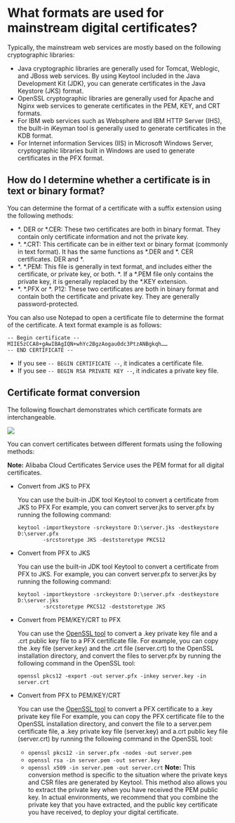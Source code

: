 # What formats are used for mainstream digital certificates?

Typically, the mainstream web services are mostly based on the following cryptographic libraries:

-   Java cryptographic libraries are generally used for Tomcat, Weblogic, and JBoss web services. By using Keytool included in the Java Development Kit \(JDK\), you can generate certificates in the Java Keystore \(JKS\) format.
-   OpenSSL cryptographic libraries are generally used for Apache and Nginx web services to generate certificates in the PEM, KEY, and CRT formats.
-   For IBM web services such as Websphere and IBM HTTP Server \(IHS\), the built-in iKeyman tool is generally used to generate certificates in the KDB format.
-   For Internet information Services \(IIS\) in Microsoft Windows Server, cryptographic libraries built in Windows are used to generate certificates in the PFX format.

## How do I determine whether a certificate is in text or binary format?

You can determine the format of a certificate with a suffix extension using the following methods:

-   \*. DER or \*.CER: These two certificates are both in binary format. They contain only certificate information and not the private key.
-   \*. \*.CRT: This certificate can be in either text or binary format \(commonly in text format\). It has the same functions as \*.DER and \*. CER certificates. DER and \*.
-   \*. \*.PEM: This file is generally in text format, and includes either the certificate, or private key, or both. \*. If a \*.PEM file only contains the private key, it is generally replaced by the \*.KEY extension.
-   \*. \*.PFX or \*. P12: These two certificates are both in binary format and contain both the certificate and private key. They are generally password-protected.

You can also use Notepad to open a certificate file to determine the format of the certificate. A text format example is as follows:

```
-- Begin certificate --
MIIE5zCCA8+gAwIBAgIQN+whYc2BgzAogau0dc3PtzANBgkqh……
-- END CERTIFICATE --
```

-   If you see `-- BEGIN CERTIFICATE --`, it indicates a certificate file.
-   If you see `-- BEGIN RSA PRIVATE KEY --`, it indicates a private key file.

## Certificate format conversion

The following flowchart demonstrates which certificate formats are interchangeable.

![](https://static-aliyun-doc.oss-accelerate.aliyuncs.com/assets/img/en-US/5574858951/p4251.jpg)

You can convert certificates between different formats using the following methods:

**Note:** Alibaba Cloud Certificates Service uses the PEM format for all digital certificates.

-   Convert from JKS to PFX

    You can use the built-in JDK tool Keytool to convert a certificate from JKS to PFX For example, you can convert server.jks to server.pfx by running the following command:

    ```
    keytool -importkeystore -srckeystore D:\server.jks -destkeystore D:\server.pfx
            -srcstoretype JKS -deststoretype PKCS12
    ```

-   Convert from PFX to JKS

    You can use the built-in JDK tool Keytool to convert a certificate from PFX to JKS. For example, you can convert server.pfx to server.jks by running the following command:

    ```
    keytool -importkeystore -srckeystore D:\server.pfx -destkeystore D:\server.jks
            -srcstoretype PKCS12 -deststoretype JKS
    ```

-   Convert from PEM/KEY/CRT to PFX

    You can use the [OpenSSL tool](https://www.openssl.org/) to convert a .key private key file and a .crt public key file to a PFX certificate file. For example, you can copy the .key file \(server.key\) and the .crt file \(server.crt\) to the OpenSSL installation directory, and convert the files to server.pfx by running the following command in the OpenSSL tool:

    ```
    openssl pkcs12 -export -out server.pfx -inkey server.key -in server.crt
    ```

-   Convert from PFX to PEM/KEY/CRT

    You can use the [OpenSSL tool](https://www.openssl.org/) to convert a PFX certificate to a .key private key file For example, you can copy the PFX certificate file to the OpenSSL installation directory, and convert the file to a server.pem certificate file, a .key private key file \(server.key\) and a.crt public key file \(server.crt\) by running the following command in the OpenSSL tool:

    -   `openssl pkcs12 -in server.pfx -nodes -out server.pem`
    -   `openssl rsa -in server.pem -out server.key`
    -   `openssl x509 -in server.pem -out server.crt`
    **Note:** This conversion method is specific to the situation where the private keys and CSR files are generated by Keytool. This method also allows you to extract the private key when you have received the PEM public key. In actual environments, we recommend that you combine the private key that you have extracted, and the public key certificate you have received, to deploy your digital certificate.



